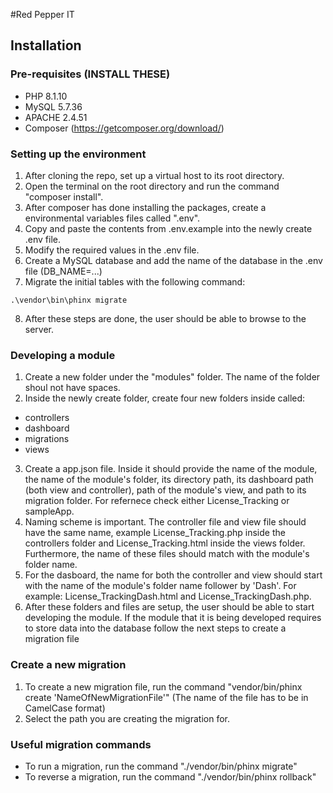 #Red Pepper IT
## Installation
### Pre-requisites (INSTALL THESE)
- PHP 8.1.10
- MySQL 5.7.36
- APACHE 2.4.51
- Composer (https://getcomposer.org/download/)

### Setting up the environment
1. After cloning the repo, set up a virtual host to its root directory.
2. Open the terminal on the root directory and run the command "composer install".
3. After composer has done installing the packages, create a environmental variables files called ".env".
4. Copy and paste the contents from .env.example into the newly create .env file.
5. Modify the required values in the .env file.
6. Create a MySQL database and add the name of the database in the .env file (DB_NAME=...)
7. Migrate the initial tables with the following command:
```
.\vendor\bin\phinx migrate
```
8. After these steps are done, the user should be able to browse to the server.

### Developing a module
1. Create a new folder under the "modules" folder. The name of the folder shoul not have spaces.
2. Inside the newly create folder, create four new folders inside called:
- controllers
- dashboard
- migrations
- views
3. Create a app.json file. Inside it should provide the name of the module, the name of the module's folder, its directory path, its dashboard path (both view and controller), path of the module's view, and path to its migration folder. For refernece check either License_Tracking or sampleApp.
4. Naming scheme is important. The controller file and view file should have the same name, example License_Tracking.php inside the controllers folder and License_Tracking.html inside the views folder. Furthermore, the name of these files should match with the module's folder name.
5. For the dasboard, the name for both the controller and view should start with the name of the module's folder name follower by 'Dash'. For example: License_TrackingDash.html and License_TrackingDash.php.
6. After these folders and files are setup, the user should be able to start developing the module. If the module that it is being developed requires to store data into the database follow the next steps to create a migration file

### Create a new migration
1. To create a new migration file, run the command "vendor/bin/phinx create 'NameOfNewMigrationFile'" (The name of the file has to be in CamelCase format)
2. Select the path you are creating the migration for.

### Useful migration commands
- To run a migration, run the command "./vendor/bin/phinx migrate"
- To reverse a migration, run the command "./vendor/bin/phinx rollback"

```
